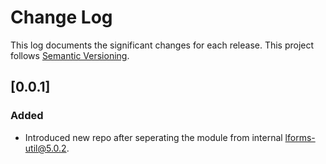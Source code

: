 # Change Log

This log documents the significant changes for each release.
This project follows [Semantic Versioning](http://semver.org/).

## [0.0.1]
### Added
- Introduced new repo after seperating the module from internal lforms-util@5.0.2.
